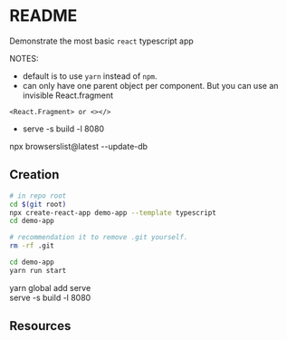 # README

Demonstrate the most basic `react` typescript app

NOTES:

* default is to use `yarn` instead of `npm`.
* can only have one parent object per component.  But you can use an invisible React.fragment
```text
<React.Fragment> or <></>
```
* serve -s build -l 8080

npx browserslist@latest --update-db

## Creation

```sh
# in repo root
cd $(git root)
npx create-react-app demo-app --template typescript
cd demo-app

# recommendation it to remove .git yourself.  
rm -rf .git

cd demo-app
yarn run start  
```

yarn global add serve        
serve -s build -l 8080    

## Resources
